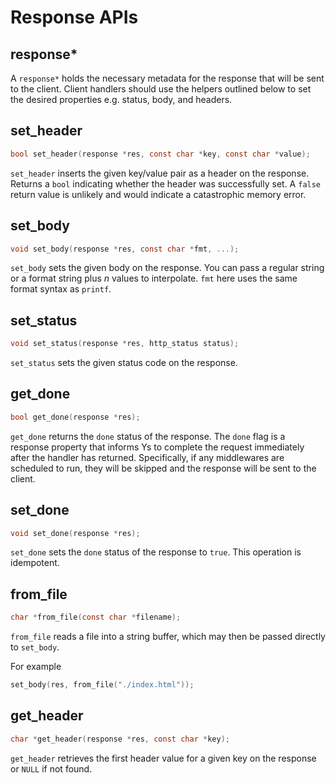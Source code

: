 # Response APIs

## response*

A `response*` holds the necessary metadata for the response that will be
sent to the client. Client handlers should use the helpers outlined below to set the desired properties e.g. status, body, and headers.

## set_header

```c
bool set_header(response *res, const char *key, const char *value);
```

`set_header` inserts the given key/value pair as a header on the response. Returns a `bool` indicating whether the header was successfully set. A `false` return value is unlikely and would indicate a catastrophic memory error.

## set_body

```c
void set_body(response *res, const char *fmt, ...);
```

`set_body` sets the given body on the response. You can pass a regular string or a format string plus *n* values to interpolate. `fmt` here uses the same format syntax as `printf`.

## set_status

```c
void set_status(response *res, http_status status);
```

`set_status` sets the given status code on the response.

## get_done

```c
bool get_done(response *res);
```

`get_done` returns the `done` status of the response. The `done` flag is a response property that informs Ys to complete the request immediately after the handler has returned. Specifically, if any middlewares are scheduled to run, they will be skipped and the response will be sent to the client.


## set_done

```c
void set_done(response *res);
```

`set_done` sets the `done` status of the response to `true`. This operation is
idempotent.


## from_file

```c
char *from_file(const char *filename);
```

`from_file` reads a file into a string buffer, which may then be passed
directly to `set_body`.

For example

```c
set_body(res, from_file("./index.html"));
```

## get_header

```c
char *get_header(response *res, const char *key);
```

`get_header` retrieves the first header value for a given key on
the response or `NULL` if not found.
